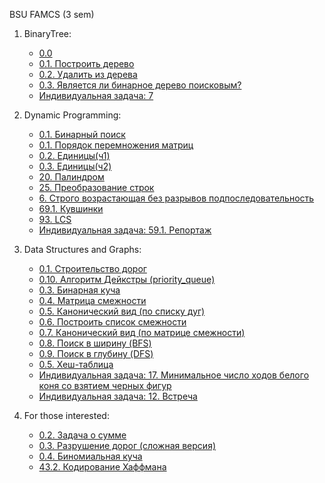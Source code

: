 BSU FAMCS (3 sem)

1. BinaryTree:
   * [0.0](https://github.com/vbobovoz/Algorithms-and-Data-Structures/blob/main/BinaryTree/0.0.cpp "0.0")  
   * [0.1. Построить дерево](https://github.com/vbobovoz/Algorithms-and-Data-Structures/blob/main/BinaryTree/0.1.%20%D0%9F%D0%BE%D1%81%D1%82%D1%80%D0%BE%D0%B8%D1%82%D1%8C%20%D0%B4%D0%B5%D1%80%D0%B5%D0%B2%D0%BE.cpp "0.1. Построить дерево")
   * [0.2. Удалить из дерева](https://github.com/vbobovoz/Algorithms-and-Data-Structures/blob/main/BinaryTree/0.2.%20%D0%A3%D0%B4%D0%B0%D0%BB%D0%B8%D1%82%D1%8C%20%D0%B8%D0%B7%20%D0%B4%D0%B5%D1%80%D0%B5%D0%B2%D0%B0.cpp "0.2. Удалить из дерева")
   * [0.3. Является ли бинарное дерево поисковым?](https://github.com/vbobovoz/Algorithms-and-Data-Structures/blob/main/BinaryTree/0.3.%20%D0%AF%D0%B2%D0%BB%D1%8F%D0%B5%D1%82%D1%81%D1%8F%20%D0%BB%D0%B8%20%D0%B1%D0%B8%D0%BD%D0%B0%D1%80%D0%BD%D0%BE%D0%B5%20%D0%B4%D0%B5%D1%80%D0%B5%D0%B2%D0%BE%20%D0%BF%D0%BE%D0%B8%D1%81%D0%BA%D0%BE%D0%B2%D1%8B%D0%BC.cpp "0.3. Является ли бинарное дерево поисковым?")
   * [Индивидуальная задача: 7](https://github.com/vbobovoz/Algorithms-and-Data-Structures/blob/main/BinaryTree/IND_BinTree.7.cpp "Индивидуальная задача: 7")

2. Dynamic Programming:
   * [0.1. Бинарный поиск](https://github.com/vbobovoz/Algorithms-and-Data-Structures/blob/main/Dynamic%20Programming/0.1.%20%D0%91%D0%B8%D0%BD%D0%B0%D1%80%D0%BD%D1%8B%D0%B9%20%D0%BF%D0%BE%D0%B8%D1%81%D0%BA.cpp "0.1. Бинарный поиск")
   * [0.1. Порядок перемножения матриц](https://github.com/vbobovoz/Algorithms-and-Data-Structures/blob/main/Dynamic%20Programming/0.1.%20%D0%9F%D0%BE%D1%80%D1%8F%D0%B4%D0%BE%D0%BA%20%D0%BF%D0%B5%D1%80%D0%B5%D0%BC%D0%BD%D0%BE%D0%B6%D0%B5%D0%BD%D0%B8%D1%8F%20%D0%BC%D0%B0%D1%82%D1%80%D0%B8%D1%86.cpp "0.1. Порядок перемножения матриц")
   * [0.2. Единицы(ч1)](https://github.com/vbobovoz/Algorithms-and-Data-Structures/blob/main/Dynamic%20Programming/0.2%20%D0%95%D0%B4%D0%B8%D0%BD%D0%B8%D1%86%D1%8B(%D1%871).cpp "0.2. Единицы(ч1)")
   * [0.3. Единицы(ч2)](https://github.com/vbobovoz/Algorithms-and-Data-Structures/blob/main/Dynamic%20Programming/0.3%20%D0%95%D0%B4%D0%B8%D0%BD%D0%B8%D1%86%D1%8B(%D1%872).cpp "0.3. Единицы(ч2)")
   * [20. Палиндром](https://github.com/vbobovoz/Algorithms-and-Data-Structures/blob/main/Dynamic%20Programming/20.%20%D0%9F%D0%B0%D0%BB%D0%B8%D0%BD%D0%B4%D1%80%D0%BE%D0%BC.cpp "20. Палиндром")
   * [25. Преобразование строк](https://github.com/vbobovoz/Algorithms-and-Data-Structures/blob/main/Dynamic%20Programming/25.%20%D0%9F%D1%80%D0%B5%D0%BE%D0%B1%D1%80%D0%B0%D0%B7%D0%BE%D0%B2%D0%B0%D0%BD%D0%B8%D0%B5%20%D1%81%D1%82%D1%80%D0%BE%D0%BA.cpp "25. Преобразование строк")
   * [6. Строго возрастающая без разрывов подпоследовательность](https://github.com/vbobovoz/Algorithms-and-Data-Structures/blob/main/Dynamic%20Programming/6.%20%D0%A1%D1%82%D1%80%D0%BE%D0%B3%D0%BE%20%D0%B2%D0%BE%D0%B7%D1%80%D0%B0%D1%81%D1%82%D0%B0%D1%8E%D1%89%D0%B0%D1%8F%20%D0%B1%D0%B5%D0%B7%20%D1%80%D0%B0%D0%B7%D1%80%D1%8B%D0%B2%D0%BE%D0%B2%20%D0%BF%D0%BE%D0%B4%D0%BF%D0%BE%D1%81%D0%BB%D0%B5%D0%B4%D0%BE%D0%B2%D0%B0%D1%82%D0%B5%D0%BB%D1%8C%D0%BD%D0%BE%D1%81%D1%82%D1%8C.cpp "6. Строго возрастающая без разрывов подпоследовательность")
   * [69.1. Кувшинки](https://github.com/vbobovoz/Algorithms-and-Data-Structures/blob/main/Dynamic%20Programming/69.1.%20%D0%9A%D1%83%D0%B2%D1%88%D0%B8%D0%BD%D0%BA%D0%B8.cpp "69.1. Кувшинки")
   * [93. LCS](https://github.com/vbobovoz/Algorithms-and-Data-Structures/blob/main/Dynamic%20Programming/93.%20LCS.cpp "93. LCS")
   * [Индивидуальная задача: 59.1. Репортаж](https://github.com/vbobovoz/Algorithms-and-Data-Structures/blob/main/Dynamic%20Programming/IND_DP.%D0%A0%D0%B5%D0%BF%D0%BE%D1%80%D1%82%D0%B0%D0%B6.59.1.cpp "Индивидуальная задача: 59.1. Репортаж")
   
3. Data Structures and Graphs:
   * [0.1. Строительство дорог](https://github.com/vbobovoz/Algorithms-and-Data-Structures/blob/main/Data%20Structures%20and%20Graphs/0.1.%20%D0%A1%D1%82%D1%80%D0%BE%D0%B8%D1%82%D0%B5%D0%BB%D1%8C%D1%81%D1%82%D0%B2%D0%BE%20%D0%B4%D0%BE%D1%80%D0%BE%D0%B3.cpp "0.1. Строительство дорог")
   * [0.10. Алгоритм Дейкстры (priority_queue)](https://github.com/vbobovoz/Algorithms-and-Data-Structures/blob/main/Data%20Structures%20and%20Graphs/0.10.%20%D0%90%D0%BB%D0%B3%D0%BE%D1%80%D0%B8%D1%82%D0%BC%20%D0%94%D0%B5%D0%B9%D0%BA%D1%81%D1%82%D1%80%D1%8B.cpp "0.10. Алгоритм Дейкстры (priority_queue)")
   * [0.3. Бинарная куча](https://github.com/vbobovoz/Algorithms-and-Data-Structures/blob/main/Data%20Structures%20and%20Graphs/0.3.%20%D0%91%D0%B8%D0%BD%D0%B0%D1%80%D0%BD%D0%B0%D1%8F%20%D0%BA%D1%83%D1%87%D0%B0.cpp "0.3. Бинарная куча")
   * [0.4. Матрица смежности](https://github.com/vbobovoz/Algorithms-and-Data-Structures/blob/main/Data%20Structures%20and%20Graphs/0.4.%20%D0%9C%D0%B0%D1%82%D1%80%D0%B8%D1%86%D0%B0%20%D1%81%D0%BC%D0%B5%D0%B6%D0%BD%D0%BE%D1%81%D1%82%D0%B8.cpp "0.4. Матрица смежности")
   * [0.5. Канонический вид (по списку дуг)](https://github.com/vbobovoz/Algorithms-and-Data-Structures/blob/main/Data%20Structures%20and%20Graphs/0.5.%20%D0%9A%D0%B0%D0%BD%D0%BE%D0%BD%D0%B8%D1%87%D0%B5%D1%81%D0%BA%D0%B8%D0%B9%20%D0%B2%D0%B8%D0%B4%20(%D0%BF%D0%BE%20%D1%81%D0%BF%D0%B8%D1%81%D0%BA%D1%83%20%D0%B4%D1%83%D0%B3).cpp "0.5. Канонический вид (по списку дуг)")
   * [0.6. Построить список смежности](https://github.com/vbobovoz/Algorithms-and-Data-Structures/blob/main/Data%20Structures%20and%20Graphs/0.6.%20%D0%9F%D0%BE%D1%81%D1%82%D1%80%D0%BE%D0%B8%D1%82%D1%8C%20%D1%81%D0%BF%D0%B8%D1%81%D0%BE%D0%BA%20%D1%81%D0%BC%D0%B5%D0%B6%D0%BD%D0%BE%D1%81%D1%82%D0%B8.cpp "0.6. Построить список смежности")
   * [0.7. Канонический вид (по матрице смежности)](https://github.com/vbobovoz/Algorithms-and-Data-Structures/blob/main/Data%20Structures%20and%20Graphs/0.7.%20%D0%9A%D0%B0%D0%BD%D0%BE%D0%BD%D0%B8%D1%87%D0%B5%D1%81%D0%BA%D0%B8%D0%B9%20%D0%B2%D0%B8%D0%B4%20(%D0%BF%D0%BE%20%D0%BC%D0%B0%D1%82%D1%80%D0%B8%D1%86%D0%B5%20%D1%81%D0%BC%D0%B5%D0%B6%D0%BD%D0%BE%D1%81%D1%82%D0%B8).cpp "[0.7. Канонический вид (по матрице смежности)")
   * [0.8. Поиск в ширину (BFS)](https://github.com/vbobovoz/Algorithms-and-Data-Structures/blob/main/Data%20Structures%20and%20Graphs/0.8.%20%D0%9F%D0%BE%D0%B8%D1%81%D0%BA%20%D0%B2%20%D1%88%D0%B8%D1%80%D0%B8%D0%BD%D1%83%20(BFS).cpp "0.8. Поиск в ширину (BFS)")
   * [0.9. Поиск в глубину (DFS)](https://github.com/vbobovoz/Algorithms-and-Data-Structures/blob/main/Data%20Structures%20and%20Graphs/0.9.%20%D0%9F%D0%BE%D0%B8%D1%81%D0%BA%20%D0%B2%20%D0%B3%D0%BB%D1%83%D0%B1%D0%B8%D0%BD%D1%83%20(DFS).cpp "0.9. Поиск в глубину (DFS)")
   * [0.5. Хеш-таблица](https://github.com/vbobovoz/Algorithms-and-Data-Structures/blob/main/Data%20Structures%20and%20Graphs/0.5.%20%D0%A5%D0%B5%D1%88-%D1%82%D0%B0%D0%B1%D0%BB%D0%B8%D1%86%D0%B0.cpp "0.5. Хеш-таблица")
   * [Индивидуальная задача: 17. Минимальное число ходов белого коня со взятием черных фигур](https://github.com/vbobovoz/Algorithms-and-Data-Structures/blob/main/Data%20Structures%20and%20Graphs/IND_DS.%D0%9C%D0%B8%D0%BD%D0%B8%D0%BC%D0%B0%D0%BB%D1%8C%D0%BD%D0%BE%D0%B5%20%D1%87%D0%B8%D1%81%D0%BB%D0%BE%20%D1%85%D0%BE%D0%B4%D0%BE%D0%B2%20%D0%B1%D0%B5%D0%BB%D0%BE%D0%B3%D0%BE%20%D0%BA%D0%BE%D0%BD%D1%8F%20%D1%81%D0%BE%20%D0%B2%D0%B7%D1%8F%D1%82%D0%B8%D0%B5%D0%BC%20%D1%87%D0%B5%D1%80%D0%BD%D1%8B%D1%85%20%D1%84%D0%B8%D0%B3%D1%83%D1%80.17.cpp "Индивидуальная задача: 17. Минимальное число ходов белого коня со взятием черных фигур")
   * [Индивидуальная задача: 12. Встреча](https://github.com/vbobovoz/Algorithms-and-Data-Structures/blob/main/Data%20Structures%20and%20Graphs/IND_GRAPHS.%D0%92%D1%81%D1%82%D1%80%D0%B5%D1%87%D0%B0.12.cpp "Индивидуальная задача: 12. Встреча")

4. For those interested:
   * [0.2. Задача о сумме](https://github.com/vbobovoz/Algorithms-and-Data-Structures/blob/main/FOR%20THOSE%20INTERESTED/0.2.%20%D0%97%D0%B0%D0%B4%D0%B0%D1%87%D0%B0%20%D0%BE%20%D1%81%D1%83%D0%BC%D0%BC%D0%B5.cpp "0.2. Задача о сумме")
   * [0.3. Разрушение дорог (сложная версия)](https://github.com/vbobovoz/Algorithms-and-Data-Structures/blob/main/FOR%20THOSE%20INTERESTED/0.3.%20%D0%A0%D0%B0%D0%B7%D1%80%D1%83%D1%88%D0%B5%D0%BD%D0%B8%D0%B5%20%D0%B4%D0%BE%D1%80%D0%BE%D0%B3%20(%D1%81%D0%BB%D0%BE%D0%B6%D0%BD%D0%B0%D1%8F%20%D0%B2%D0%B5%D1%80%D1%81%D0%B8%D1%8F).cpp "0.3. Разрушение дорог (сложная версия)")
   * [0.4. Биномиальная куча](https://github.com/vbobovoz/Algorithms-and-Data-Structures/blob/main/FOR%20THOSE%20INTERESTED/0.4.%20%D0%91%D0%B8%D0%BD%D0%BE%D0%BC%D0%B8%D0%B0%D0%BB%D1%8C%D0%BD%D0%B0%D1%8F%20%D0%BA%D1%83%D1%87%D0%B0.cpp "0.4. Биномиальная куча")
   * [43.2. Кодирование Хаффмана](https://github.com/vbobovoz/Algorithms-and-Data-Structures/blob/main/FOR%20THOSE%20INTERESTED/43.2.%20%D0%9A%D0%BE%D0%B4%D0%B8%D1%80%D0%BE%D0%B2%D0%B0%D0%BD%D0%B8%D0%B5%20%D0%A5%D0%B0%D1%84%D1%84%D0%BC%D0%B0%D0%BD%D0%B0.cpp "43.2. Кодирование Хаффмана")
